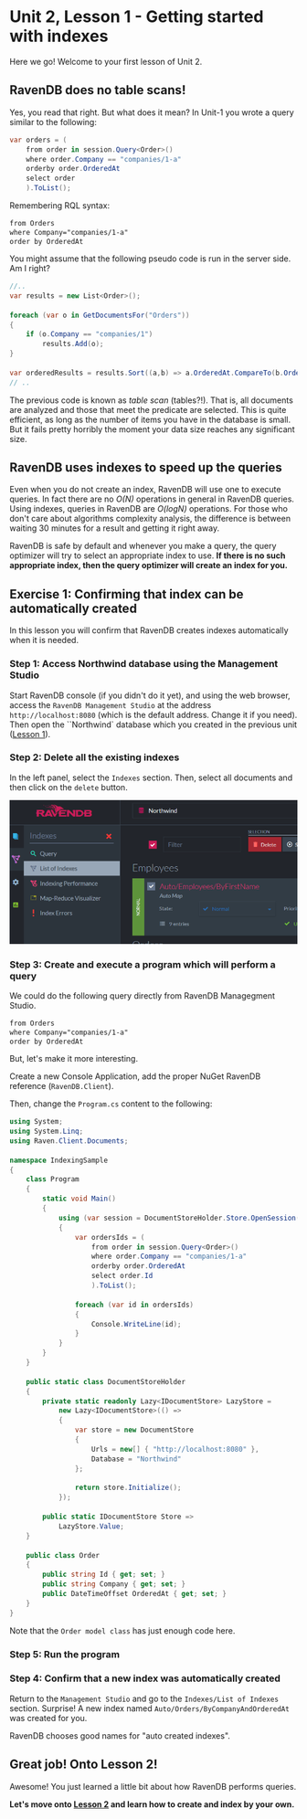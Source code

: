 # Unit 2, Lesson 1 - Getting started with indexes

Here we go! Welcome to your first lesson of Unit 2.

## RavenDB does no table scans!

Yes, you read that right. But what does it mean? In Unit-1 you wrote a query similar
to the following:

````csharp
var orders = (
    from order in session.Query<Order>()
    where order.Company == "companies/1-a"
    orderby order.OrderedAt
    select order
    ).ToList();
````

Remembering RQL syntax:

````
from Orders
where Company="companies/1-a"
order by OrderedAt
````


You might assume that the following pseudo code is run in the server side. Am I right?

````csharp
//..
var results = new List<Order>();

foreach (var o in GetDocumentsFor("Orders"))
{
    if (o.Company == "companies/1")
        results.Add(o);
}

var orderedResults = results.Sort((a,b) => a.OrderedAt.CompareTo(b.OrderedAt));
// ..
````

The previous code is known as *table scan* (tables?!). That is, all documents are analyzed
and those that meet the predicate are selected. This is quite efficient, as long as the
number of items you have in the database is small. But it fails pretty horribly
the moment your data size reaches any significant size.

## RavenDB uses indexes to speed up the queries

Even when you do not create an index, RavenDB will use one to execute queries.
In fact there are no *O(N)* operations in general in RavenDB queries. Using indexes,
queries in RavenDB are *O(logN)* operations. For those who don't care about
algorithms complexity analysis, the difference is between waiting 30 minutes for a result
and getting it right away.

RavenDB is safe by default and whenever you make a query, the query optimizer will try
to select an appropriate index to use. **If there is no such appropriate index, then
the query optimizer will create an index for you.**

## Exercise 1: Confirming that index can be automatically created
In this lesson you will confirm that RavenDB creates indexes automatically when it
is needed.

### Step 1: Access Northwind database using the Management Studio

Start RavenDB console (if you didn't do it yet), and using the web browser, access the
`RavenDB Management Studio` at the address `http://localhost:8080` (which is the
default address. Change it if you need). Then open the ``Northwind` database which you
created in the previous unit ([Lesson 1](../../Unit-1/lesson1/README.md)).

### Step 2: Delete all the existing indexes
In the left panel, select the `Indexes` section. Then, select all documents and then click 
on the `delete` button.


![delete all indexes](media/a5s6d678fdsfdfsf8768s7fsdf786876a.png)

### Step 3: Create and execute a program which will perform a query

We could do the following query directly from RavenDB Managegment Studio. 

```
from Orders
where Company="companies/1-a"
order by OrderedAt
```

But, let's make it more interesting.

Create a new Console Application, add the proper NuGet RavenDB reference (`RavenDB.Client`).

Then, change the `Program.cs` content to the following:

````csharp
using System;
using System.Linq;
using Raven.Client.Documents;

namespace IndexingSample
{
    class Program
    {
        static void Main()
        {
            using (var session = DocumentStoreHolder.Store.OpenSession())
            {
                var ordersIds = (
                    from order in session.Query<Order>()
                    where order.Company == "companies/1-a"
                    orderby order.OrderedAt
                    select order.Id
                    ).ToList();

                foreach (var id in ordersIds)
                {
                    Console.WriteLine(id);
                }
            }
        }
    }

    public static class DocumentStoreHolder
    {
        private static readonly Lazy<IDocumentStore> LazyStore =
            new Lazy<IDocumentStore>(() =>
            {
                var store = new DocumentStore
                {
                    Urls = new[] { "http://localhost:8080" },
                    Database = "Northwind"
                };

                return store.Initialize();
            });

        public static IDocumentStore Store =>
            LazyStore.Value;
    }

    public class Order
    {
        public string Id { get; set; }
        public string Company { get; set; }
        public DateTimeOffset OrderedAt { get; set; }
    }
}
````
Note that the `Order model class` has just enough code here.

### Step 5: Run the program

### Step 4: Confirm that a new index was automatically created

Return to the `Management Studio` and go to the `Indexes/List of Indexes` section. Surprise! A new
index named `Auto/Orders/ByCompanyAndOrderedAt` was created for you.

RavenDB chooses good names for "auto created indexes".

## Great job! Onto Lesson 2!

Awesome! You just learned a little bit about how RavenDB performs queries.

**Let's move onto [Lesson 2](../lesson2/README.md) and learn how to create and index by your own.**
